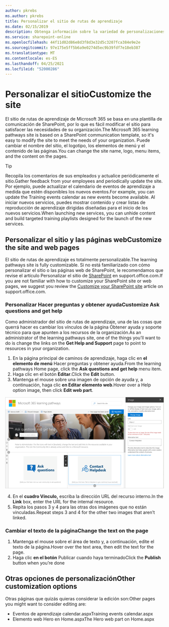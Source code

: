 ```yaml
---
author: pkrebs
ms.author: pkrebs
title: Personalizar el sitio de rutas de aprendizaje
ms.date: 02/15/2019
description: Obtenga información sobre la variedad de personalizaciones disponibles con las rutas de aprendizaje de Microsoft 365
ms.service: sharepoint-online
ms.openlocfilehash: 44f11d02d86e8d3f8d3e32d5c3207fca384e9e2e
ms.sourcegitcommit: 97e175e5ff5b6a9e0274d5ec9b39fdf7e18eb387
ms.translationtype: MT
ms.contentlocale: es-ES
ms.lasthandoff: 04/25/2021
ms.locfileid: "52000286"
---
```

# <a name="customize-the-site"></a><span data-ttu-id="5e1d2-103">Personalizar el sitio</span><span class="sxs-lookup"><span data-stu-id="5e1d2-103">Customize the site</span></span>

<span data-ttu-id="5e1d2-104">El sitio de rutas de aprendizaje de Microsoft 365 se basa en una plantilla de comunicación de SharePoint, por lo que es fácil modificar el sitio para satisfacer las necesidades de su organización.</span><span class="sxs-lookup"><span data-stu-id="5e1d2-104">The Microsoft 365 learning pathways site is based on a SharePoint communication template, so it's easy to modify the site to meet the needs of your organization.</span></span> <span data-ttu-id="5e1d2-105">Puede cambiar el nombre del sitio, el logotipo, los elementos de menú y el contenido de las páginas.</span><span class="sxs-lookup"><span data-stu-id="5e1d2-105">You can change the site name, logo, menu items, and the content on the pages.</span></span> 

> [!TIP]
> <span data-ttu-id="5e1d2-106">Recopila los comentarios de sus empleados y actualice periódicamente el sitio.</span><span class="sxs-lookup"><span data-stu-id="5e1d2-106">Gather feedback from your employees and periodically update the site.</span></span> <span data-ttu-id="5e1d2-107">Por ejemplo, puede actualizar el calendario de eventos de aprendizaje a medida que estén disponibles los nuevos eventos.</span><span class="sxs-lookup"><span data-stu-id="5e1d2-107">For example, you can update the Training events calendar as new events become available.</span></span> <span data-ttu-id="5e1d2-108">Al iniciar nuevos servicios, puedes mostrar contenido y crear listas de reproducción de aprendizaje dirigidas diseñadas para el inicio de los nuevos servicios.</span><span class="sxs-lookup"><span data-stu-id="5e1d2-108">When launching new services, you can unhide content and build targeted training playlists designed for the launch of the new services.</span></span> 

## <a name="customize-the-site-and-web-pages"></a><span data-ttu-id="5e1d2-109">Personalizar el sitio y las páginas web</span><span class="sxs-lookup"><span data-stu-id="5e1d2-109">Customize the site and web pages</span></span>

<span data-ttu-id="5e1d2-110">El sitio de rutas de aprendizaje es totalmente personalizable.</span><span class="sxs-lookup"><span data-stu-id="5e1d2-110">The learning pathways site is fully customizable.</span></span> <span data-ttu-id="5e1d2-111">Si no está familiarizado con cómo personalizar el sitio o las páginas web de SharePoint, le recomendamos que revise el artículo Personalizar el sitio de [SharePoint](https://support.office.com/article/customize-your-sharepoint-site-320b43e5-b047-4fda-8381-f61e8ac7f59b) en support.office.com.</span><span class="sxs-lookup"><span data-stu-id="5e1d2-111">If you are not familiar with how to customize your SharePoint site or web pages, we suggest you review the [Customize your SharePoint site](https://support.office.com/article/customize-your-sharepoint-site-320b43e5-b047-4fda-8381-f61e8ac7f59b) article on support.office.com.</span></span> 

### <a name="customize-ask-questions-and-get-help"></a><span data-ttu-id="5e1d2-112">Personalizar Hacer preguntas y obtener ayuda</span><span class="sxs-lookup"><span data-stu-id="5e1d2-112">Customize Ask questions and get help</span></span>

<span data-ttu-id="5e1d2-113">Como administrador del sitio de rutas de aprendizaje, una de las cosas  que querrá hacer es cambiar los vínculos de la página Obtener ayuda y soporte técnico para que apunten a los recursos de la organización.</span><span class="sxs-lookup"><span data-stu-id="5e1d2-113">As an administrator of the learning pathways site, one of the things you’ll want to do is change the links on the **Get Help and Support** page to point to resources in your organization.</span></span> 

1.  <span data-ttu-id="5e1d2-114">En la página principal de caminos de aprendizaje, haga clic en **el elemento de menú** Hacer preguntas y obtener ayuda.</span><span class="sxs-lookup"><span data-stu-id="5e1d2-114">From the learning pathways Home page, click the **Ask questions and get help** menu item.</span></span>
2.  <span data-ttu-id="5e1d2-115">Haga clic en el botón **Editar**.</span><span class="sxs-lookup"><span data-stu-id="5e1d2-115">Click the **Edit** button.</span></span>
3.  <span data-ttu-id="5e1d2-116">Mantenga el mouse sobre una imagen de opción de ayuda y, a continuación, haga clic **en Editar elemento web**.</span><span class="sxs-lookup"><span data-stu-id="5e1d2-116">Hover over a Help option image, then click **Edit web part**.</span></span>

![cg-edithelp.png](media/cg-edithelp.png)

4.  <span data-ttu-id="5e1d2-118">En el **cuadro Vínculo,** escriba la dirección URL del recurso interno.</span><span class="sxs-lookup"><span data-stu-id="5e1d2-118">In the **Link** box, enter the URL for the internal resource.</span></span> 
5.  <span data-ttu-id="5e1d2-119">Repita los pasos 3 y 4 para las otras dos imágenes que no están vinculadas.</span><span class="sxs-lookup"><span data-stu-id="5e1d2-119">Repeat steps 3 and 4 for the other two images that aren’t linked.</span></span>

### <a name="change-the-text-on-the-page"></a><span data-ttu-id="5e1d2-120">Cambiar el texto de la página</span><span class="sxs-lookup"><span data-stu-id="5e1d2-120">Change the text on the page</span></span>

1. <span data-ttu-id="5e1d2-121">Mantenga el mouse sobre el área de texto y, a continuación, edite el texto de la página.</span><span class="sxs-lookup"><span data-stu-id="5e1d2-121">Hover over the text area, then edit the text for the page.</span></span> 
2. <span data-ttu-id="5e1d2-122">Haga clic **en el botón** Publicar cuando haya terminado</span><span class="sxs-lookup"><span data-stu-id="5e1d2-122">Click the **Publish** button when you’re done</span></span>

## <a name="other-customization-options"></a><span data-ttu-id="5e1d2-123">Otras opciones de personalización</span><span class="sxs-lookup"><span data-stu-id="5e1d2-123">Other customization options</span></span>
<span data-ttu-id="5e1d2-124">Otras páginas que quizás quieras considerar la edición son:</span><span class="sxs-lookup"><span data-stu-id="5e1d2-124">Other pages you might want to consider editing are:</span></span>

- <span data-ttu-id="5e1d2-125">Eventos de aprendizaje calendar.aspx</span><span class="sxs-lookup"><span data-stu-id="5e1d2-125">Training events calendar.aspx</span></span>
- <span data-ttu-id="5e1d2-126">Elemento web Hero en Home.aspx</span><span class="sxs-lookup"><span data-stu-id="5e1d2-126">The Hero web part on Home.aspx</span></span>

